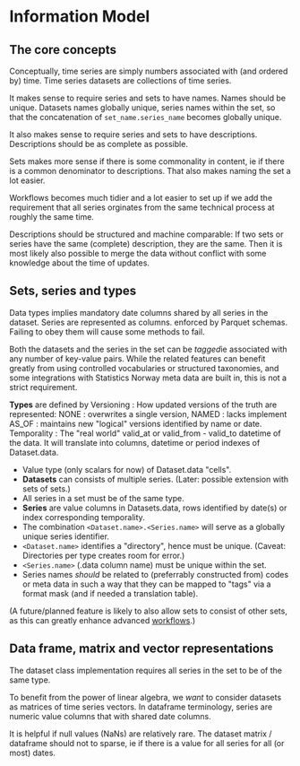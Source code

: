 # Information Model

## The core concepts

Conceptually, time series are simply numbers associated with (and ordered by) time.
Time series datasets are collections of time series.

It makes sense to require series and sets to have names.
Names should be unique. Datasets names globally unique, series names within the set, so that the concatenation of `set_name.series_name` becomes globally unique.

It also makes sense to require series and sets to have descriptions.
Descriptions should be as complete as possible.

Sets makes more sense if there is some commonality in content, ie if there is a common denominator to descriptions.
That also makes naming the set a lot easier.

Workflows becomes much tidier and a lot easier to set up if we add the requirement that all series orginates from the same technical process at roughly the same time.

Descriptions should be structured and machine comparable:
If two sets or series have the same (complete) description, they are the same.
Then it is most likely also possible to merge the data without conflict with some knowledge about the time of updates.


## Sets, series and types

Data types implies mandatory date columns shared by all series in the dataset. Series are represented as columns.
 enforced by Parquet schemas. Failing to obey them will cause some methods to fail.

Both the datasets and the series in the set can be *tagged*ie associated with any number of key-value pairs. While the related features can benefit greatly from using controlled vocabularies or structured taxonomies, and some integrations with Statistics Norway meta data are built in, this is not a strict requirement.

**Types** are defined by
Versioning
: How updated versions of the truth are represented:
    NONE
    : overwrites a single version,
    NAMED
    : lacks implement
    AS_OF
    : maintains new "logical" versions identified by name or date.
Temporality
: The "real world" valid_at or valid_from - valid_to datetime of the data. It will translate into columns, datetime or period indexes of Dataset.data.
- Value type (only scalars for now) of Dataset.data "cells".
- **Datasets** can consists of multiple series. (Later: possible extension with sets of sets.)
- All series in a set must be of the same type.
- **Series** are value columns in Datasets.data, rows identified by date(s) or index corresponding temporality.
- The combination `<Dataset.name>.<Series.name>` will serve as a globally unique series identifier.
- `<Dataset.name>` identifies a "directory", hence must be unique. (Caveat: Directories per type creates room for error.)
- `<Series.name>` (.data column name) must be unique within the set.
- Series names _should_ be related to (preferrably constructed from) codes or meta data in such a way that they can be mapped to "tags" via a format mask (and if needed a translation table).


(A future/planned feature is likely to also allow sets to consist of other sets, as this can greatly enhance advanced [workflows](./workflow.md#automation).)

## Data frame, matrix and vector representations

The dataset class implementation requires all series in the set to be of the same type.

To benefit from the power of linear algebra, we *want* to consider datasets as matrices of time series vectors. In dataframe terminology, series are numeric value columns that with shared date columns.

It is helpful if null values (NaNs) are relatively rare. The dataset matrix / dataframe should not to sparse, ie if there is a value for all series for all (or most) dates.
